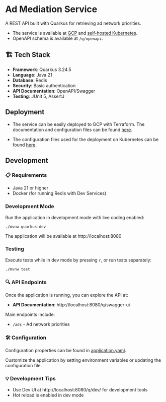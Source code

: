 # Ad Mediation Service

A REST API built with Quarkus for retrieving ad network priorities.

- The service is available at [GCP](https://ad-mediation-service-340096700111.europe-west1.run.app)
  and [self-hosted Kubernetes](https://ad-mediation-service.external.blarc.my.id).
- OpenAPI schema is available at `/q/openapi`.

## 🏗️ Tech Stack

- **Framework**: Quarkus 3.24.5
- **Language**: Java 21
- **Database**: Redis
- **Security**: Basic authentication
- **API Documentation**: OpenAPI/Swagger
- **Testing**: JUnit 5, AssertJ

## Deployment

- The service can be easily deployed to GCP with Terraform. The documentation and configuration files can be
  found [here](terraform).

- The configuration files used for the deployment on Kubernetes can be
  found [here](https://github.com/Blarc/home-k8s/tree/main/kubernetes/apps/ad-mediation-service).

## Development

### 📋 Requirements

- Java 21 or higher
- Docker (for running Redis with Dev Services)

### Development Mode

Run the application in development mode with live coding enabled:

```shell
./mvnw quarkus:dev
```

The application will be available at http://localhost:8080

### Testing

Execute tests while in dev mode by pressing `r`, or run tests separately:

```shell
./mvnw test
```

### 🔍 API Endpoints

Once the application is running, you can explore the API at:

- **API Documentation**: http://localhost:8080/q/swagger-ui

Main endpoints include:

- `/ads` - Ad network priorities

### 🛠️ Configuration

Configuration properties can be found in [application.yaml](src/main/resources/application.yaml).

Customize the application by setting environment variables or updating the configuration file.

### 💡 Development Tips

- Use Dev UI at http://localhost:8080/q/dev/ for development tools
- Hot reload is enabled in dev mode
